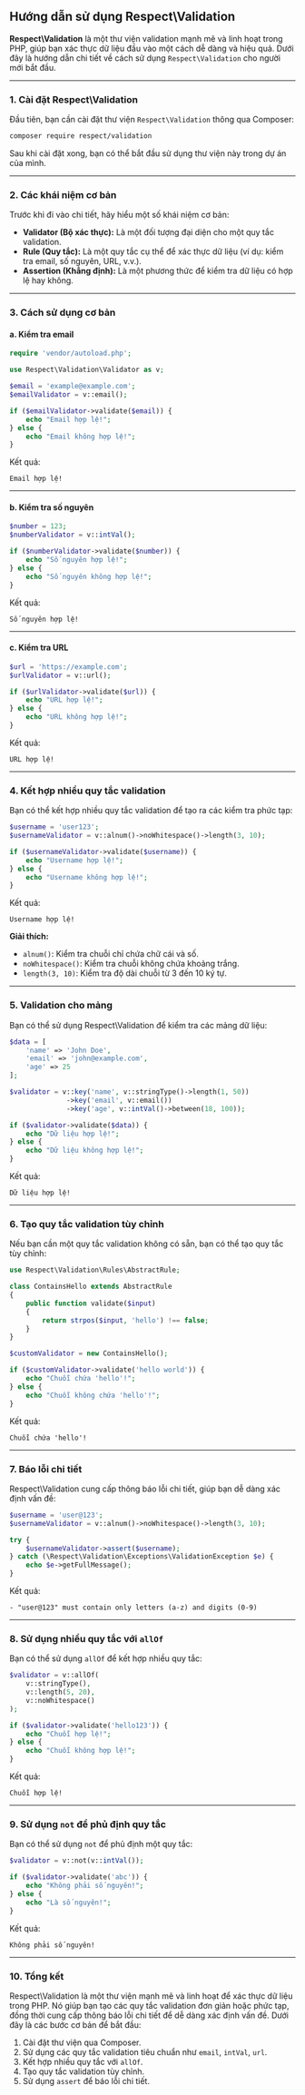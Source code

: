 ## **Hướng dẫn sử dụng Respect\Validation**

**Respect\Validation** là một thư viện validation mạnh mẽ và linh hoạt trong PHP, giúp bạn xác thực dữ liệu đầu vào một cách dễ dàng và hiệu quả. Dưới đây là hướng dẫn chi tiết về cách sử dụng `Respect\Validation` cho người mới bắt đầu.

---

### **1. Cài đặt Respect\Validation**

Đầu tiên, bạn cần cài đặt thư viện `Respect\Validation` thông qua Composer:

```bash
composer require respect/validation
```

Sau khi cài đặt xong, bạn có thể bắt đầu sử dụng thư viện này trong dự án của mình.

---

### **2. Các khái niệm cơ bản**

Trước khi đi vào chi tiết, hãy hiểu một số khái niệm cơ bản:

- **Validator (Bộ xác thực):** Là một đối tượng đại diện cho một quy tắc validation.
- **Rule (Quy tắc):** Là một quy tắc cụ thể để xác thực dữ liệu (ví dụ: kiểm tra email, số nguyên, URL, v.v.).
- **Assertion (Khẳng định):** Là một phương thức để kiểm tra dữ liệu có hợp lệ hay không.

---

### **3. Cách sử dụng cơ bản**

#### **a. Kiểm tra email**

```php
require 'vendor/autoload.php';

use Respect\Validation\Validator as v;

$email = 'example@example.com';
$emailValidator = v::email();

if ($emailValidator->validate($email)) {
    echo "Email hợp lệ!";
} else {
    echo "Email không hợp lệ!";
}
```

Kết quả:
```
Email hợp lệ!
```

---

#### **b. Kiểm tra số nguyên**

```php
$number = 123;
$numberValidator = v::intVal();

if ($numberValidator->validate($number)) {
    echo "Số nguyên hợp lệ!";
} else {
    echo "Số nguyên không hợp lệ!";
}
```

Kết quả:
```
Số nguyên hợp lệ!
```

---

#### **c. Kiểm tra URL**

```php
$url = 'https://example.com';
$urlValidator = v::url();

if ($urlValidator->validate($url)) {
    echo "URL hợp lệ!";
} else {
    echo "URL không hợp lệ!";
}
```

Kết quả:
```
URL hợp lệ!
```

---

### **4. Kết hợp nhiều quy tắc validation**

Bạn có thể kết hợp nhiều quy tắc validation để tạo ra các kiểm tra phức tạp:

```php
$username = 'user123';
$usernameValidator = v::alnum()->noWhitespace()->length(3, 10);

if ($usernameValidator->validate($username)) {
    echo "Username hợp lệ!";
} else {
    echo "Username không hợp lệ!";
}
```

Kết quả:
```
Username hợp lệ!
```

**Giải thích:**
- `alnum()`: Kiểm tra chuỗi chỉ chứa chữ cái và số.
- `noWhitespace()`: Kiểm tra chuỗi không chứa khoảng trắng.
- `length(3, 10)`: Kiểm tra độ dài chuỗi từ 3 đến 10 ký tự.

---

### **5. Validation cho mảng**

Bạn có thể sử dụng Respect\Validation để kiểm tra các mảng dữ liệu:

```php
$data = [
    'name' => 'John Doe',
    'email' => 'john@example.com',
    'age' => 25
];

$validator = v::key('name', v::stringType()->length(1, 50))
              ->key('email', v::email())
              ->key('age', v::intVal()->between(18, 100));

if ($validator->validate($data)) {
    echo "Dữ liệu hợp lệ!";
} else {
    echo "Dữ liệu không hợp lệ!";
}
```

Kết quả:
```
Dữ liệu hợp lệ!
```

---

### **6. Tạo quy tắc validation tùy chỉnh**

Nếu bạn cần một quy tắc validation không có sẵn, bạn có thể tạo quy tắc tùy chỉnh:

```php
use Respect\Validation\Rules\AbstractRule;

class ContainsHello extends AbstractRule
{
    public function validate($input)
    {
        return strpos($input, 'hello') !== false;
    }
}

$customValidator = new ContainsHello();

if ($customValidator->validate('hello world')) {
    echo "Chuỗi chứa 'hello'!";
} else {
    echo "Chuỗi không chứa 'hello'!";
}
```

Kết quả:
```
Chuỗi chứa 'hello'!
```

---

### **7. Báo lỗi chi tiết**

Respect\Validation cung cấp thông báo lỗi chi tiết, giúp bạn dễ dàng xác định vấn đề:

```php
$username = 'user@123';
$usernameValidator = v::alnum()->noWhitespace()->length(3, 10);

try {
    $usernameValidator->assert($username);
} catch (\Respect\Validation\Exceptions\ValidationException $e) {
    echo $e->getFullMessage();
}
```

Kết quả:
```
- "user@123" must contain only letters (a-z) and digits (0-9)
```

---

### **8. Sử dụng nhiều quy tắc với `allOf`**

Bạn có thể sử dụng `allOf` để kết hợp nhiều quy tắc:

```php
$validator = v::allOf(
    v::stringType(),
    v::length(5, 20),
    v::noWhitespace()
);

if ($validator->validate('hello123')) {
    echo "Chuỗi hợp lệ!";
} else {
    echo "Chuỗi không hợp lệ!";
}
```

Kết quả:
```
Chuỗi hợp lệ!
```

---

### **9. Sử dụng `not` để phủ định quy tắc**

Bạn có thể sử dụng `not` để phủ định một quy tắc:

```php
$validator = v::not(v::intVal());

if ($validator->validate('abc')) {
    echo "Không phải số nguyên!";
} else {
    echo "Là số nguyên!";
}
```

Kết quả:
```
Không phải số nguyên!
```

---

### **10. Tổng kết**

Respect\Validation là một thư viện mạnh mẽ và linh hoạt để xác thực dữ liệu trong PHP. Nó giúp bạn tạo các quy tắc validation đơn giản hoặc phức tạp, đồng thời cung cấp thông báo lỗi chi tiết để dễ dàng xác định vấn đề. Dưới đây là các bước cơ bản để bắt đầu:

1. Cài đặt thư viện qua Composer.
2. Sử dụng các quy tắc validation tiêu chuẩn như `email`, `intVal`, `url`.
3. Kết hợp nhiều quy tắc với `allOf`.
4. Tạo quy tắc validation tùy chỉnh.
5. Sử dụng `assert` để báo lỗi chi tiết.